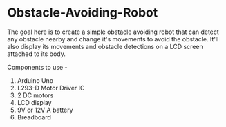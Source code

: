 # Obstacle-Avoiding-Robot
The goal here is to create a simple obstacle avoiding robot that can detect any obstacle nearby and change it's movements to avoid the obstacle. It'll also display its movements and obstacle detections on a LCD screen attached to its body. 

Components to use -
1. Arduino Uno
2. L293-D Motor Driver IC
3. 2 DC motors
4. LCD display
5. 9V or 12V A battery
6. Breadboard
